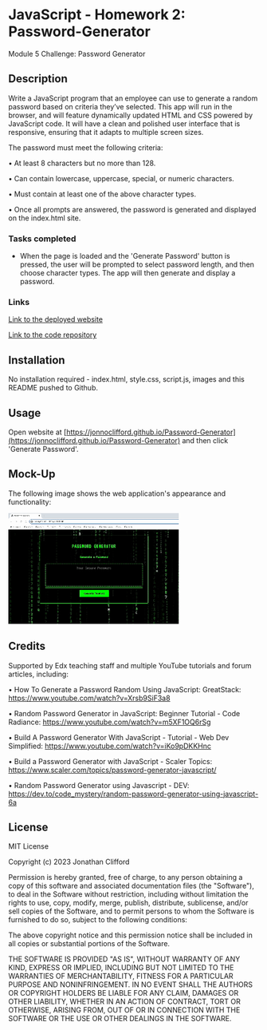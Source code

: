 # JavaScript - Homework 2: Password-Generator
Module 5 Challenge: Password Generator

## Description

Write a JavaScript program that an employee can use to generate a random password based on criteria they’ve selected. This app will run in the browser, and will feature dynamically updated HTML and CSS powered by JavaScript code. It will have a clean and polished user interface that is responsive, ensuring that it adapts to multiple screen sizes.

The password must meet the following criteria:

• At least 8 characters but no more than 128.

• Can contain lowercase, uppercase, special, or numeric characters.

• Must contain at least one of the above character types.

• Once all prompts are answered, the password is generated and displayed on the index.html site.

### Tasks completed

* When the page is loaded and the 'Generate Password' button is pressed, the user will be prompted to select password length, and then choose character types. The app will then generate and display a password.

### Links

[Link to the deployed website](https://jonnoclifford.github.io/Password-Generator/)

[Link to the code repository](https://github.com/jonnoclifford/Password-Generator)

## Installation

No installation required - index.html, style.css, script.js, images and this README pushed to Github.

## Usage

Open website at [https://jonnoclifford.github.io/Password-Generator](https://jonnoclifford.github.io/Password-Generator) and then click 'Generate Password'.

## Mock-Up

The following image shows the web application's appearance and functionality:

![Portfolio Demo](./assets/images/password-generator-demo.gif)

## Credits

Supported by Edx teaching staff and multiple YouTube tutorials and forum articles, including:

• How To Generate a Password Random Using JavaScript: GreatStack: https://www.youtube.com/watch?v=Xrsb9SiF3a8

• Random Password Generator in JavaScript: Beginner Tutorial - Code Radiance: https://www.youtube.com/watch?v=m5XF1OQ6rSg

• Build A Password Generator With JavaScript - Tutorial - Web Dev Simplified: https://www.youtube.com/watch?v=iKo9pDKKHnc

• Build a Password Generator with JavaScript - Scaler Topics: https://www.scaler.com/topics/password-generator-javascript/

• Random Password Generator using Javascript - DEV: https://dev.to/code_mystery/random-password-generator-using-javascript-6a


## License

MIT License

Copyright (c) 2023 Jonathan Clifford

Permission is hereby granted, free of charge, to any person obtaining a copy
of this software and associated documentation files (the "Software"), to deal
in the Software without restriction, including without limitation the rights
to use, copy, modify, merge, publish, distribute, sublicense, and/or sell
copies of the Software, and to permit persons to whom the Software is
furnished to do so, subject to the following conditions:

The above copyright notice and this permission notice shall be included in all
copies or substantial portions of the Software.

THE SOFTWARE IS PROVIDED "AS IS", WITHOUT WARRANTY OF ANY KIND, EXPRESS OR
IMPLIED, INCLUDING BUT NOT LIMITED TO THE WARRANTIES OF MERCHANTABILITY,
FITNESS FOR A PARTICULAR PURPOSE AND NONINFRINGEMENT. IN NO EVENT SHALL THE
AUTHORS OR COPYRIGHT HOLDERS BE LIABLE FOR ANY CLAIM, DAMAGES OR OTHER
LIABILITY, WHETHER IN AN ACTION OF CONTRACT, TORT OR OTHERWISE, ARISING FROM,
OUT OF OR IN CONNECTION WITH THE SOFTWARE OR THE USE OR OTHER DEALINGS IN THE
SOFTWARE.
